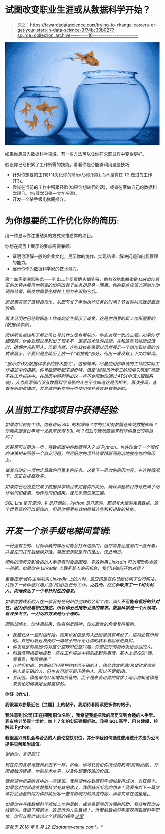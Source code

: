 # 试图改变职业生涯或从数据科学开始？

> 原文：<https://towardsdatascience.com/trying-to-change-careers-or-get-your-start-in-data-science-3f74bc30b027?source=collection_archive---------16----------------------->

![](img/061f70739edadddd6bbed366dd26470b.png)

如果你想进入数据科学领域，有一些方法可以让你在求职过程中变得更好。

假设你已经积累了工作所需的技能，看看你是否能够利用这些技巧:

*   针对你想要的工作(T1)优化你的简历(尽你所能),而不是你在 T2 做过的工作(T3)。
*   尝试在当前的工作中积累经验(如果你想转行的话)，或者在家做自己的数据科学项目。(持续学习是一大加分项)。
*   开发一个杀手级电梯间推介。

# 为你想要的工作优化你的简历:

用一种显示你注重结果的方式来描述你的项目。

你想在简历上展示的要点需要兼顾:

*   证明你理解一般的企业文化，展示你的协作、实现结果、解决问题和自我管理的能力。
*   展示你作为数据科学家的技术能力。

第一点需要深思熟虑——列出工作职责确实很容易，但有效地重新措辞*以突出你真正的优势并展示你所做的如何改善了业务却是另一回事。你的要点应该充满动作动词和结果，即使你需要在精神上努力去识别它们。*

*您是否实现了流程自动化，从而节省了手动执行任务的时间？节省的时间就是商业价值。*

*再次证明你已经跨职能工作或向企业展示了成果，这是你想要的新工作所需要的(数据科学家)。*

*阅读职位描述和了解公司在寻找什么是有帮助的，你会发现一致的主题。如果你仔细观察，你会发现这里列出了很多不一定是技术性的技能。在和这些软技能说话时，确保你光彩照人。但是当然，这些软技能需要以仍然展示一个动作和结果的方式来展示。不要只是在简历上放一个“软技能”部分，列出一堆没有上下文的单词。*

*“展示你作为数据科学家的技术能力”。这很简单。尽量使用你申请的工作的实际工作描述中的措辞。你可能想听起来很奇特，但是“经验贝叶斯三阶段层次模型”可能不在工作描述中。在简历中特别列出这一点不会帮助你通过 ATS(申请人跟踪系统)，人力资源部门没有数据科学背景的人也不会知道这是否相关。再次强调，查看多份职位描述，并尝试判断在简历中使用哪种语言是有帮助的。*

# *从当前工作或项目中获得经验:*

*如果你目前有工作，你有访问 SQL 的权限吗？你的公司有数据仓库或数据库吗？你能向服务台申请一张票来获得 SQL 吗？然后你能玩数据来制作你自己的项目吗？*

*您甚至可以更进一步，将数据库中的数据导入 R 或 Python。也许你做了一个很好的决策树来回答一个商业问题，然后把你的项目结果精彩而简洁地放在你的简历上。*

*试着自动化一项你定期做的可重复的任务。这是下一层次的简历内容。在这种情况下，您正在提高效率。*

*如果你已经独立完成了数据科学项目来完善你的简历，确保那些项目符号充满了动作动词和结果，动作动词和结果。我几乎想说第三遍。*

*SQL Lite 是开源的，R 是开源的，Python 是开源的，那里有大量的免费数据。这个世界真的可以是你的，但是你需要有效地推销这些积极进取的技能。*

# *开发一个杀手级电梯间营销:*

*一份强有力的、目标明确的简历可能会打开这扇门，但你需要让这扇门一直开着，并且在门打开后继续对话。简历无非就是开门见山，仅此而已。*

*把你的简历交到合适的人手里有时会很困难。有效利用 LinkedIn 可以帮助弥合这一差距。如果你在 LinkedIn 上联系某人询问机会，我们该如何开始对话？*

*重要提示:当你主动联系 LinkedIn 上的人时，这应该是在你已经访问了公司网站，找到了一份你感兴趣并且(相当)胜任的工作，**之后的**，然后**你联系了一个相关的人，向他传达了一个有针对性的信息。***

*如果你要联系的人在一家没有任何职位空缺的公司工作，那么**不可能有很好的针对性。因为你没看职位描述。所以你无法推断业务的需求。数据科学是一个大领域，有许多专业，一刀切的方法是行不通的。***

*回到球场上。你注重结果，你有创新精神，你从商业的角度看待事物。*

*   *我建议从一些对话开始，如果你发信息的人已经被请求淹没了，这将会有所帮助。对他们最近发表的一篇帖子的评论让你的联系看起来更真实。*
*   *你发信息的原因:你对这个空缺职位感兴趣，你想把你的简历发给合适的人。*
*   *然后简明扼要地提及一些在工作描述中特别提到的事情。基本上是在说“嗨，看看我，我很健康。”*
*   *让他们知道，如果他们只是把你转给正确的人，你会非常感激(希望你发信息的人是正确的人，但也有可能不是正确的人，所以不要假设)。*
*   *关闭强。你是来为公司增加价值的，而不是来谈论你的需求；暗示你知道你是来谈论如何满足业务需求的。*

**你好【姓名】，**

**我很喜欢你最近在【主题】上的帖子，我期待着阅读更多你的帖子。**

**我注意到[公司]正在招聘[职位名称]，我希望我能把我的简历交到合适的人手里。我有统计学硕士学位，加上 7 年的实际建模经验。我是 SQL 高手，用 R 建模，接触过 Python。**

**我很高兴有机会与合适的人谈论空缺职位，并分享我如何通过使用统计方法为公司提供见解和附加值。**

*谢谢你，克里斯汀*

*现在你的背景可能和我很不一样。然而，你可以谈论你所受的教育(简明扼要)，你所接触的建模，你的技术水平，以及你想要传递的价值。*

*我希望你能采纳其中的一些建议。我希望你在数据科学领域取得成功，收获颇丰。如果您对尝试改变数据科学有其他建议，我很想听听您的想法！我发布的下一篇文章将会涵盖如何为你的简历写一些有影响力的简洁内容，那篇文章在这里是[。](https://datamovesme.com/2018/08/24/strong-data-science-content-for-your-resume/)*

*如果你在寻找数据科学领域工作的帮助，或者需要简历方面的帮助，我想推荐你去找凯尔。我很了解凯尔，这是他的人生目标！。他帮助数据科学家获得数据科学职位。你可以看他谈论这个话题的视频:[这里](https://webinar.datasciencedreamjob.com/registration?ref=kristenkehrer)*

**原载于 2018 年 8 月 22 日*[*datamovesme.com*](https://datamovesme.com/2018/08/22/trying-to-career-change-or-get-your-start-in-data-science/)*。**